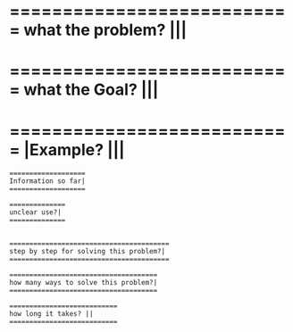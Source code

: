 ===========================
what the problem? |||
===========================

===========================
what the Goal? |||
===========================

===========================
|Example? |||
===========================

    ===================
    Information so far|
    ===================

    ==============
    unclear use?|
    ==============


    ========================================
    step by step for solving this problem?|
    ========================================

    =====================================
    how many ways to solve this problem?|
    =====================================

    ===========================
    how long it takes? ||
    ===========================
